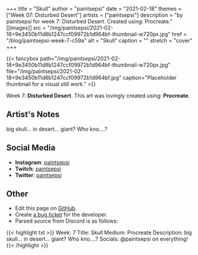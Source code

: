 +++
title =       "Skull"
author =      "paintsepsi"
date =        "2021-02-18"
themes =      ["Week 07: Disturbed Desert"]
artists =     ["paintsepsi"]
description = "by paintsepsi for week 7: Disturbed Desert. Created using: Procreate."
[[images]]
      src = "/img/paintsepsi/2021-02-18+9e3450b11d8b1247ccf09972b1d964bf-thumbnail-w720px.jpg"
      href = "/blog/paintsepsi-week-7-c59a"
      alt = "Skull"
      caption = ""
      stretch = "cover"
+++

{{< fancybox path="/img/paintsepsi/2021-02-18+9e3450b11d8b1247ccf09972b1d964bf-thumbnail-w720px.jpg" file="/img/paintsepsi/2021-02-18+9e3450b11d8b1247ccf09972b1d964bf.jpg" caption="Placeholder thumbnail for a visual still work." >}}


Week 7: **Disturbed Desert**. This art was lovingly created using: **Procreate**.

## Artist's Notes

big skull... in desert... giant? Who kno....?

## Social Media

- **Instagram**: <a href='https://instagram.com/paintsepsi' target='_blank'>paintsepsi</a>
- **Twitch**: <a href='https://twitch.tv/paintsepsi' target='_blank'>paintsepsi</a>
- **Twitter**: <a href='https://twitter.com/paintsepsi' target='_blank'>paintsepsi</a>

## Other

- Edit this page on [GitHub](https://github.com/teaminkling/web-refresh/edit/main/content/blog/paintsepsi-week-7-c59a.md).
- Create [a bug ticket](https://github.com/teaminkling/web-refresh/issues/new?assignees=&labels=bug&template=problem-report.md&title=) for the developer.
- Parsed source from Discord is as follows:

{{< highlight txt >}}
Week: 7
Title: Skull
Medium: Procreate
Description: big skull... in desert... giant? Who kno....?
Socials: @paintsepsi on everything!
{{< /highlight >}}